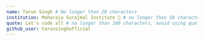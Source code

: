 ```yaml
---
name: Tarun Singh # No longer than 28 characters
institution: Maharaja Surajmal Institute 🚩 # no longer than 58 characters
quote: Let's code all # no longer than 100 characters, avoid using quotes(") to guarantee the format remains the same.
github_user: tarunsinghofficial
---
```

